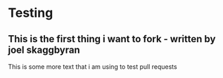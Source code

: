 # Testing
## This is the first thing i want to fork - written by joel skaggbyran
This is some more text that i am using to test pull requests
